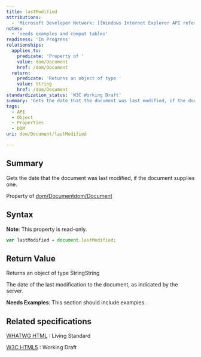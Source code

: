 ```yaml
---
title: lastModified
attributions:
  - 'Microsoft Developer Network: [[Windows Internet Explorer API reference](http://msdn.microsoft.com/en-us/library/ie/hh828809%28v=vs.85%29.aspx) Article]'
notes:
  - 'needs examples and compat tables'
readiness: 'In Progress'
relationships:
  applies_to:
    predicate: 'Property of '
    value: dom/Document
    href: /dom/Document
  return:
    predicate: 'Returns an object of type '
    value: String
    href: /dom/Document
standardization_status: 'W3C Working Draft'
summary: 'Gets the date that the document was last modified, if the document supplies one.'
tags:
  - API
  - Object
  - Properties
  - DOM
uri: dom/Document/lastModified

---
```

## Summary

Gets the date that the document was last modified, if the document supplies one.

Property of [dom/Document](/dom/Document)[dom/Document](/dom/Document)

## Syntax

**Note**: This property is read-only.

``` js
var lastModified = document.lastModified;
```

## Return Value

Returns an object of type StringString

The date of the last modification to the document, as indicated by the server.

**Needs Examples**: This section should include examples.

## Related specifications

[WHATWG HTML](http://www.whatwg.org/specs/web-apps/current-work/multipage)
:   Living Standard

[W3C HTML5](http://www.w3.org/TR/html5/)
:   Working Draft
